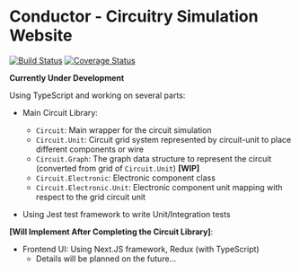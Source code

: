 # Conductor - Circuitry Simulation Website

[![Build Status](https://travis-ci.com/Maxwell-Alexius/Conductor.svg?branch=master)](https://travis-ci.com/Maxwell-Alexius/Conductor) [![Coverage Status](https://coveralls.io/repos/github/Maxwell-Alexius/Conductor/badge.svg?branch=master)](https://coveralls.io/github/Maxwell-Alexius/Conductor?branch=master)

**Currently Under Development**

Using TypeScript and working on several parts:

- Main Circuit Library:
  - `Circuit`: Main wrapper for the circuit simulation
  - `Circuit.Unit`: Circuit grid system represented by circuit-unit to place different components or wire
  - `Circuit.Graph`: The graph data structure to represent the circuit (converted from grid of `Circuit.Unit`) **[WIP]**
  - `Circuit.Electronic`: Electronic component class
  - `Circuit.Electronic.Unit`: Electronic component unit mapping with respect to the grid circuit unit

- Using Jest test framework to write Unit/Integration tests

**[Will Implement After Completing the Circuit Library]**:
- Frontend UI: Using Next.JS framework, Redux (with TypeScript) 
  - Details will be planned on the future...

